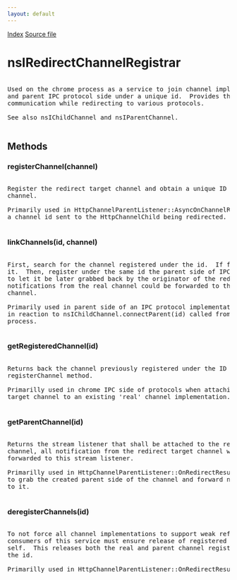 ```yaml
---
layout: default
---
```

<div id='links'><a href="../index.html">Index</a>
<a href="http://dxr.mozilla.org/mozilla-central/source/netwerk/base/public/nsIRedirectChannelRegistrar.idl">Source file</a>
</div>

# nsIRedirectChannelRegistrar #
<pre>  
Used on the chrome process as a service to join channel implementation  
and parent IPC protocol side under a unique id.  Provides this way a generic  
communication while redirecting to various protocols.  
  
See also nsIChildChannel and nsIParentChannel.  
  
</pre>
## Methods ##

### registerChannel(channel) ###
<pre>  
Register the redirect target channel and obtain a unique ID for that  
channel.  
  
Primarily used in HttpChannelParentListener::AsyncOnChannelRedirect to get  
a channel id sent to the HttpChannelChild being redirected.  
  
</pre>
### linkChannels(id, channel) ###
<pre>  
First, search for the channel registered under the id.  If found return  
it.  Then, register under the same id the parent side of IPC protocol  
to let it be later grabbed back by the originator of the redirect and  
notifications from the real channel could be forwarded to this parent  
channel.  
  
Primarily used in parent side of an IPC protocol implementation  
in reaction to nsIChildChannel.connectParent(id) called from the child  
process.  
  
</pre>
### getRegisteredChannel(id) ###
<pre>  
Returns back the channel previously registered under the ID with  
registerChannel method.  
  
Primarilly used in chrome IPC side of protocols when attaching a redirect  
target channel to an existing 'real' channel implementation.  
  
</pre>
### getParentChannel(id) ###
<pre>  
Returns the stream listener that shall be attached to the redirect target  
channel, all notification from the redirect target channel will be  
forwarded to this stream listener.  
  
Primarilly used in HttpChannelParentListener::OnRedirectResult callback  
to grab the created parent side of the channel and forward notifications  
to it.  
  
</pre>
### deregisterChannels(id) ###
<pre>  
To not force all channel implementations to support weak reference  
consumers of this service must ensure release of registered channels them  
self.  This releases both the real and parent channel registered under  
the id.  
  
Primarilly used in HttpChannelParentListener::OnRedirectResult callback.  
  
</pre>